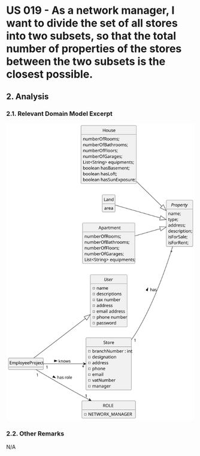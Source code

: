 # US 019 - As a network manager, I want to divide the set of all stores into two subsets, so that the total number of properties of the stores between the two subsets is the closest possible.
## 2. Analysis

### 2.1. Relevant Domain Model Excerpt 

![Domain Model](svg/us019-DomainModel.svg)

### 2.2. Other Remarks

N/A